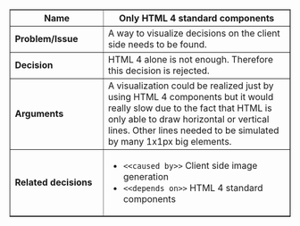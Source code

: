 <table cellpadding='5' border='1' cellspacing='0' width='650'>
<blockquote><thead>
<blockquote><tr>
<blockquote><th width='150'> Name </th>
<th>Only HTML 4 standard components</th>
</blockquote></tr>
</blockquote></thead>
<tbody>
<blockquote><tr>
<blockquote><td> <b>Problem/Issue</b> </td>
<td>A way to visualize decisions on the client side needs to be found.</td>
</blockquote></tr>
<tr>
<blockquote><td> <b>Decision</b> </td>
<td>HTML 4 alone is not enough. Therefore this decision is rejected.</td>
</blockquote></tr>
<tr>
<blockquote><td> <b>Arguments</b> </td>
<td>A visualization could be realized just by using HTML 4 components but it would really slow due to the fact that HTML is only able to draw horizontal or vertical lines. Other lines needed to be simulated by many 1x1px big elements.</td>
</blockquote></tr>
<tr>
<blockquote><td> <b>Related decisions</b> </td>
<td>
<ul>
<li><code>&lt;&lt;caused by&gt;&gt;</code> Client side image generation</li>
<li><code>&lt;&lt;depends on&gt;&gt;</code> HTML 4 standard components</li>
</ul>
</td>
</blockquote></tr>
</blockquote></tbody>
</table>